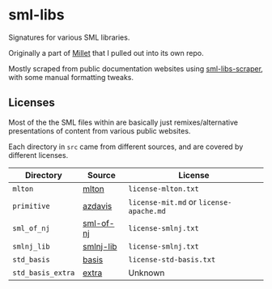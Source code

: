 # sml-libs

Signatures for various SML libraries.

Originally a part of [Millet][] that I pulled out into its own repo.

Mostly scraped from public documentation websites using [sml-libs-scraper][], with some manual formatting tweaks.

[millet]: https://github.com/azdavis/millet
[sml-libs-scraper]: https://github.com/azdavis/sml-libs-scraper

## Licenses

Most of the the SML files within are basically just remixes/alternative presentations of content from various public websites.

Each directory in `src` came from different sources, and are covered by different licenses.

| Directory         | Source        | License                                 |
| ----------------- | ------------- | --------------------------------------- |
| `mlton`           | [mlton][]     | `license-mlton.txt`                     |
| `primitive`       | [azdavis][]   | `license-mit.md` or `license-apache.md` |
| `sml_of_nj`       | [sml-of-nj][] | `license-smlnj.txt`                     |
| `smlnj_lib`       | [smlnj-lib][] | `license-smlnj.txt`                     |
| `std_basis`       | [basis][]     | `license-std-basis.txt`                 |
| `std_basis_extra` | [extra][]     | Unknown                                 |

[basis]: https://smlfamily.github.io/Basis
[azdavis]: https://azdavis.net
[smlnj-lib]: https://www.smlnj.org/doc/SMLofNJ/pages/index-all.html
[sml-of-nj]: https://www.smlnj.org/doc/SMLofNJ/pages/index-all.html
[mlton]: http://mlton.org/MLtonStructure
[extra]: https://github.com/SMLFamily/BasisLibrary
